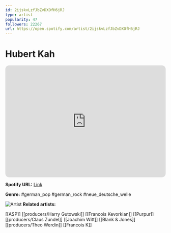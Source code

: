 ```yaml
---
id: 2ijskvLzfJbZvDXOfH6jRJ
type: artist
popularity: 47
followers: 22267
url: https://open.spotify.com/artist/2ijskvLzfJbZvDXOfH6jRJ
---
```

# Hubert Kah

<iframe style="border-radius:12px" src="https://open.spotify.com/embed/artist/2ijskvLzfJbZvDXOfH6jRJ" width="100%" height="352" frameBorder="0" allowfullscreen="" allow="autoplay; clipboard-write; encrypted-media; fullscreen; picture-in-picture" loading="lazy"></iframe>

**Spotify URL:** [Link](https://open.spotify.com/artist/2ijskvLzfJbZvDXOfH6jRJ)

**Genre:**  #german_pop #german_rock #neue_deutsche_welle

![Artist](https://i.scdn.co/image/ab6761610000e5eb2fc3a8c793dc8320f6f85c7e)
**Related artists:**

[[ASP]]
[[producers/Harry Gutowski]]
[[Francois Kevorkian]]
[[Purpur]]
[[producers/Claus Zundel]]
[[Joachim Witt]]
[[Blank & Jones]]
[[producers/Theo Werdin]]
[[Francois K]]
